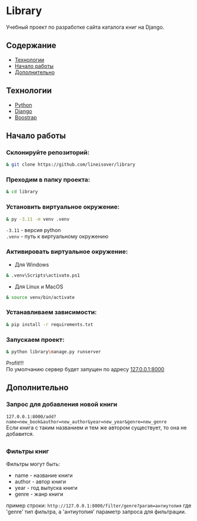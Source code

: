 # Library 
Учебный проект по разработке сайта каталога книг на Django. 

## Содержание 
- [Технологии](#технологии)
- [Начало работы](#начало-работы)
- [Дополнительно](#дополнительно)

## Технологии 
- [Python](https://www.python.org/)
- [Django](https://www.djangoproject.com/) 
- [Boostrap](https://getbootstrap.com/)

## Начало работы 
### Склонируйте репозиторий:
```sh
& git clone https://github.com/lineisover/library
```
### Преходим в папку проекта:
```sh
& cd library
```
### Установить виртуальное окружение:
```sh
& py -3.11 -m venv .venv
```
`-3.11` - версия python  
`.venv` - путь к виртуальному окружению  

### Активировать виртуальное окружение:  
- Для Windows
```sh
& .venv\Scripts\activate.ps1
```
- Для Linux и MacOS
```sh
& source venv/bin/activate
```
### Устанавливаем зависимости:
```sh
& pip install -r requirements.txt
```
### Запускаем проект:
```sh
& python library\manage.py runserver
```
Profit!!!  
По умолчанию сервер будет запущен по адресу [127.0.0.1:8000](http://127.0.0.1:8000)

## Дополнительно
### Запрос для добавления новой книги
`127.0.0.1:8000/add?name=new_book&author=new_author&year=new_year&genre=new_genre`  
Если книга с таким названием и тем же автором существует, то она не добавится.
##
### Фильтры книг
Фильтры могут быть:
- name - название книги
- author - автор книги
- year - год выпуска книги
- genre - жанр книги

пример строки:
`http://127.0.0.1:8000/filter/genre?param=антиутопия`
где 'genre' тип фильтра, а 'антиутопия' параметр запроса для фильтрации.
